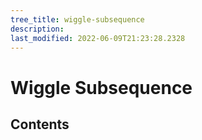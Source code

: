 ```yaml
---
tree_title: wiggle-subsequence
description: 
last_modified: 2022-06-09T21:23:28.2328
---
```


# Wiggle Subsequence

## Contents
